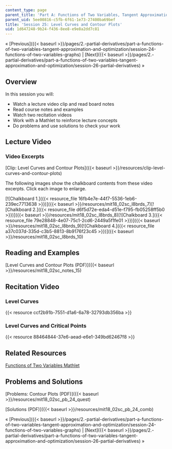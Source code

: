 ```yaml
---
content_type: page
parent_title: 'Part A: Functions of Two Variables, Tangent Approximation and Optimization'
parent_uid: 5ee00816-c5fb-6f61-1e73-27400ba69bef
title: 'Session 25: Level Curves and Contour Plots'
uid: 1d647248-9b24-f436-8ee8-e9e8a2dd7c81
---
```


« [Previous]({{< baseurl >}}/pages/2.-partial-derivatives/part-a-functions-of-two-variables-tangent-approximation-and-optimization/session-24-functions-of-two-variables-graphs) | [Next]({{< baseurl >}}/pages/2.-partial-derivatives/part-a-functions-of-two-variables-tangent-approximation-and-optimization/session-26-partial-derivatives) »

Overview
--------

In this session you will:

*   Watch a lecture video clip and read board notes
*   Read course notes and examples
*   Watch two recitation videos
*   Work with a Mathlet to reinforce lecture concepts
*   Do problems and use solutions to check your work

Lecture Video
-------------

### Video Excerpts

[Clip: Level Curves and Contour Plots]({{< baseurl >}}/resources/clip-level-curves-and-contour-plots)

The following images show the chalkboard contents from these video excerpts. Click each image to enlarge.

[![Chalkboard 1.]({{< resource_file 16fb4e7e-44f7-5536-1eb6-239ec7713638 >}})]({{< baseurl >}}/resources/mit18_02sc_l8brds_7)[![Chalkboard 2.]({{< resource_file d6f5d72e-eda4-d51e-f795-fb05258ff5b0 >}})]({{< baseurl >}}/resources/mit18_02sc_l8brds_8)[![Chalkboard 3.]({{< resource_file 79e28848-4e07-75c1-2cd6-2449a5f1fe01 >}})]({{< baseurl >}}/resources/mit18_02sc_l8brds_9)[![Chalkboard 4.]({{< resource_file a37c037d-335d-c3b5-8813-8b9176f23c45 >}})]({{< baseurl >}}/resources/mit18_02sc_l8brds_10)

Reading and Examples
--------------------

[Level Curves and Contour Plots (PDF)]({{< baseurl >}}/resources/mit18_02sc_notes_15)

Recitation Video
----------------

### Level Curves

{{< resource ccf2b91b-7551-d1a6-6a78-32793db356ba >}}

### Level Curves and Critical Points

{{< resource 88464844-37e6-aead-e6e1-349bd62467f8 >}}

Related Resources
-----------------

[Functions of Two Variables Mathlet](./resolveuid/decd93deb5326d13f80373262fc7600c "Open in a new window.")

Problems and Solutions
----------------------

[Problems: Contour Plots (PDF)]({{< baseurl >}}/resources/mit18_02sc_pb_24_quest)

[Solutions (PDF)]({{< baseurl >}}/resources/mit18_02sc_pb_24_comb)

« [Previous]({{< baseurl >}}/pages/2.-partial-derivatives/part-a-functions-of-two-variables-tangent-approximation-and-optimization/session-24-functions-of-two-variables-graphs) | [Next]({{< baseurl >}}/pages/2.-partial-derivatives/part-a-functions-of-two-variables-tangent-approximation-and-optimization/session-26-partial-derivatives) »
